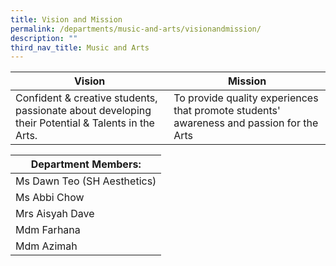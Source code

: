 ```yaml
---
title: Vision and Mission
permalink: /departments/music-and-arts/visionandmission/
description: ""
third_nav_title: Music and Arts
---
```

| Vision | Mission |
|---|---|
| Confident & creative students, passionate about developing their Potential & Talents in the Arts. | To provide quality experiences that promote students' awareness and passion for the Arts |


| Department Members: |
|---|
| Ms Dawn Teo (SH Aesthetics) |
| Ms Abbi Chow |
| Mrs Aisyah Dave |
| Mdm Farhana |
| Mdm Azimah |